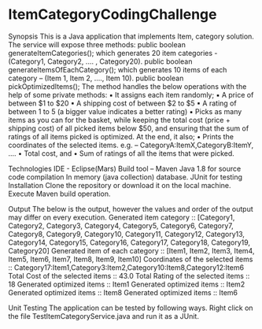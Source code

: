 # ItemCategoryCodingChallenge
Synopsis
This is a Java application that implements Item, category solution.
The service will expose three methods:
public boolean generateItemCategories();
which generates 20 item categories - (Category1, Category2, .... , Category20).
public boolean generateItemsOfEachCategory();
which generates 10 items of each category – (Item 1, Item 2, ...., Item 10).
public boolean pickOptimizedItems();
The method handles the below operations with the help of some private methods:
▪ It assigns each item randomly;
▪ A price of between $1 to $20
▪ A shipping cost of between $2 to $5
▪ A rating of between 1 to 5 (a bigger value indicates a better rating)
▪ Picks as many items as you can for the basket, while keeping the total cost (price + shipping cost)
  of all picked items below $50, and ensuring that the sum of ratings of all items picked is optimized.
At the end, it also;
• Prints the coordinates of the selected items.
  e.g. – CategoryA:ItemX,CategoryB:ItemY, ....
• Total cost, and
• Sum of ratings of all the items that were picked.

Technologies
IDE - Eclipse(Mars)
Build tool – Maven
Java 1.8 for source code compilation
In memory (java collection) database.
JUnit for testing
Installation
Clone the repository or download it on the local machine.
Execute Maven build operation.

Output
The below is the output, however the values and order of the output may differ on every execution.
Generated item category :: [Category1, Category2, Category3, Category4, Category5, Category6, Category7, Category8, Category9, Category10, Category11, Category12, Category13, Category14, Category15, Category16, Category17, Category18, Category19, Category20]
Generated item of each category :: [Item1, Item2, Item3, Item4, Item5, Item6, Item7, Item8, Item9, Item10]
Coordinates of the selected items :: Category17:Item1,Category3:Item2,Category10:Item8,Category12:Item6
Total Cost of the selected items :: 43.0
Total Rating of the selected items :: 18
Generated optimized items :: Item1
Generated optimized items :: Item2
Generated optimized items :: Item8
Generated optimized items :: Item6

Unit Testing
The application can be tested by following ways.
Right click on the file TestItemCategoryService.java and run it as a JUnit.
